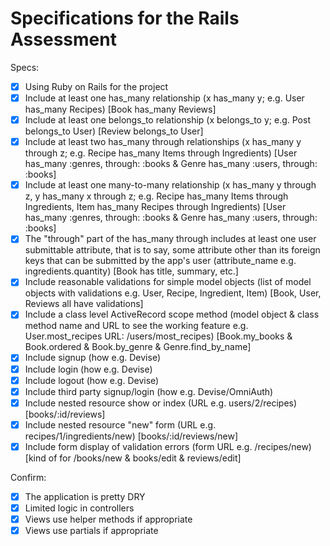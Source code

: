 # Specifications for the Rails Assessment

Specs:
- [x] Using Ruby on Rails for the project
- [x] Include at least one has_many relationship (x has_many y; e.g. User has_many Recipes) [Book has_many Reviews]
- [x] Include at least one belongs_to relationship (x belongs_to y; e.g. Post belongs_to User) [Review belongs_to User]
- [x] Include at least two has_many through relationships (x has_many y through z; e.g. Recipe has_many Items through Ingredients) [User has_many :genres, through: :books & Genre has_many :users, through: :books]
- [x] Include at least one many-to-many relationship (x has_many y through z, y has_many x through z; e.g. Recipe has_many Items through Ingredients, Item has_many Recipes through Ingredients) [User has_many :genres, through: :books & Genre has_many :users, through: :books]
- [x] The "through" part of the has_many through includes at least one user submittable attribute, that is to say, some attribute other than its foreign keys that can be submitted by the app's user (attribute_name e.g. ingredients.quantity) [Book has title, summary, etc.]
- [x] Include reasonable validations for simple model objects (list of model objects with validations e.g. User, Recipe, Ingredient, Item) [Book, User, Reviews all have validations]
- [x] Include a class level ActiveRecord scope method (model object & class method name and URL to see the working feature e.g. User.most_recipes URL: /users/most_recipes) [Book.my_books & Book.ordered & Book.by_genre & Genre.find_by_name]
- [x] Include signup (how e.g. Devise)
- [x] Include login (how e.g. Devise)
- [x] Include logout (how e.g. Devise)
- [x] Include third party signup/login (how e.g. Devise/OmniAuth)
- [x] Include nested resource show or index (URL e.g. users/2/recipes) [books/:id/reviews]
- [x] Include nested resource "new" form (URL e.g. recipes/1/ingredients/new) [books/:id/reviews/new]
- [x] Include form display of validation errors (form URL e.g. /recipes/new) [kind of for /books/new & books/edit & reviews/edit]

Confirm:
- [x] The application is pretty DRY
- [x] Limited logic in controllers
- [x] Views use helper methods if appropriate
- [x] Views use partials if appropriate
